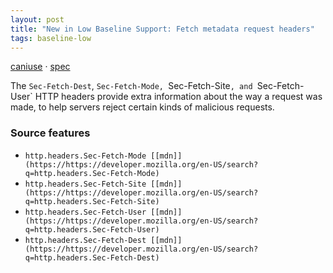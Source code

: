 ```yaml
---
layout: post
title: "New in Low Baseline Support: Fetch metadata request headers"
tags: baseline-low
---
```


[caniuse](https://caniuse.com/?search=fetch-metadata) · [spec](https://w3c.github.io/webappsec-fetch-metadata/)

The `Sec-Fetch-Dest`, `Sec-Fetch-Mode, `Sec-Fetch-Site`, and `Sec-Fetch-User` HTTP headers provide extra information about the way a request was made, to help servers reject certain kinds of malicious requests.

### Source features

- ``http.headers.Sec-Fetch-Mode [[mdn]](https://https://developer.mozilla.org/en-US/search?q=http.headers.Sec-Fetch-Mode)``
- ``http.headers.Sec-Fetch-Site [[mdn]](https://https://developer.mozilla.org/en-US/search?q=http.headers.Sec-Fetch-Site)``
- ``http.headers.Sec-Fetch-User [[mdn]](https://https://developer.mozilla.org/en-US/search?q=http.headers.Sec-Fetch-User)``
- ``http.headers.Sec-Fetch-Dest [[mdn]](https://https://developer.mozilla.org/en-US/search?q=http.headers.Sec-Fetch-Dest)``
